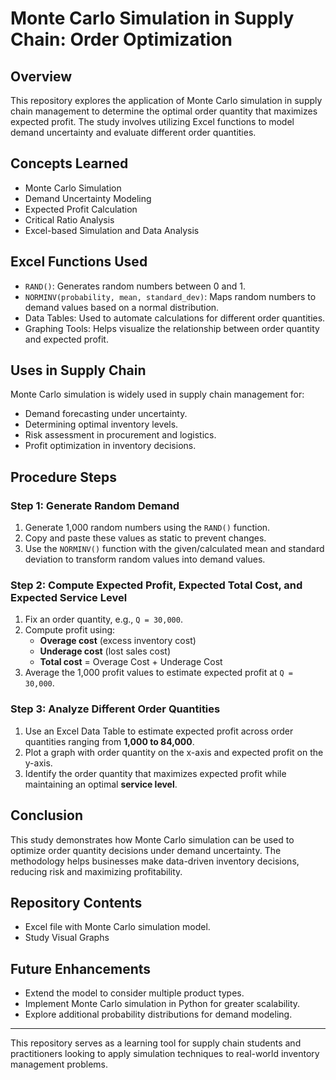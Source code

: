 # Monte Carlo Simulation in Supply Chain: Order Optimization

## Overview

This repository explores the application of Monte Carlo simulation in supply chain management to determine the optimal order quantity that maximizes expected profit. The study involves utilizing Excel functions to model demand uncertainty and evaluate different order quantities.

## Concepts Learned

- Monte Carlo Simulation
- Demand Uncertainty Modeling
- Expected Profit Calculation
- Critical Ratio Analysis
- Excel-based Simulation and Data Analysis

## Excel Functions Used

- `RAND()`: Generates random numbers between 0 and 1.
- `NORMINV(probability, mean, standard_dev)`: Maps random numbers to demand values based on a normal distribution.
- Data Tables: Used to automate calculations for different order quantities.
- Graphing Tools: Helps visualize the relationship between order quantity and expected profit.

## Uses in Supply Chain

Monte Carlo simulation is widely used in supply chain management for:

- Demand forecasting under uncertainty.
- Determining optimal inventory levels.
- Risk assessment in procurement and logistics.
- Profit optimization in inventory decisions.

## Procedure Steps

### Step 1: Generate Random Demand

1. Generate 1,000 random numbers using the `RAND()` function.
2. Copy and paste these values as static to prevent changes.
3. Use the `NORMINV()` function with the given/calculated mean and standard deviation to transform random values into demand values.

### Step 2: Compute Expected Profit, Expected Total Cost, and Expected Service Level

1. Fix an order quantity, e.g., `Q = 30,000`.
2. Compute profit using:
   - **Overage cost** (excess inventory cost)
   - **Underage cost** (lost sales cost)
   - **Total cost** = Overage Cost + Underage Cost
3. Average the 1,000 profit values to estimate expected profit at `Q = 30,000`.

### Step 3: Analyze Different Order Quantities

1. Use an Excel Data Table to estimate expected profit across order quantities ranging from **1,000 to 84,000**.
2. Plot a graph with order quantity on the x-axis and expected profit on the y-axis.
3. Identify the order quantity that maximizes expected profit while maintaining an optimal **service level**.

## Conclusion

This study demonstrates how Monte Carlo simulation can be used to optimize order quantity decisions under demand uncertainty. The methodology helps businesses make data-driven inventory decisions, reducing risk and maximizing profitability.

## Repository Contents

- Excel file with Monte Carlo simulation model.
- Study Visual Graphs

## Future Enhancements

- Extend the model to consider multiple product types.
- Implement Monte Carlo simulation in Python for greater scalability.
- Explore additional probability distributions for demand modeling.

---

This repository serves as a learning tool for supply chain students and practitioners looking to apply simulation techniques to real-world inventory management problems.

